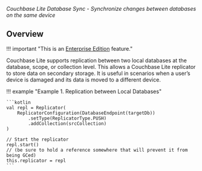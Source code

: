 _Couchbase Lite Database Sync - Synchronize changes between databases on the same device_

## Overview

!!! important "This is an [Enterprise Edition](https://www.couchbase.com/products/editions/mobile/) feature."

Couchbase Lite supports replication between two local databases at the database, scope, or collection level. This allows
a Couchbase Lite replicator to store data on secondary storage. It is useful in scenarios when a user’s device is
damaged and its data is moved to a different device.

!!! example "Example 1. Replication between Local Databases"

    ```kotlin
    val repl = Replicator(
        ReplicatorConfiguration(DatabaseEndpoint(targetDb))
            .setType(ReplicatorType.PUSH)
            .addCollection(srcCollection)
    )

    // Start the replicator
    repl.start()
    // (be sure to hold a reference somewhere that will prevent it from being GCed)
    this.replicator = repl
    ```
